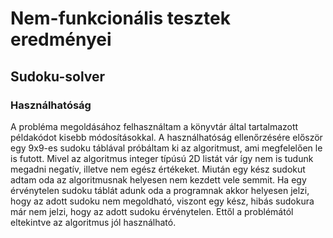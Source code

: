 # Nem-funkcionális tesztek eredményei

## Sudoku-solver
### Használhatóság

A probléma megoldásához felhasználtam a könyvtár által tartalmazott példakódot kisebb módosításokkal.
A használhatóság ellenőrzésére először egy 9x9-es sudoku táblával próbáltam ki az algoritmust, ami megfelelően le is futott.
Mivel az algoritmus integer típúsú 2D listát vár így nem is tudunk megadni negatív, illetve nem egész értékeket.
Miután egy kész sudokut adtam oda az algoritmusnak helyesen nem kezdett vele semmit.
Ha egy érvénytelen sudoku táblát adunk oda a programnak akkor helyesen jelzi, hogy az adott sudoku nem megoldható, viszont egy kész, hibás sudokura már nem jelzi, hogy az adott sudoku érvénytelen.
Ettől a problémától eltekintve az algoritmus jól használható.